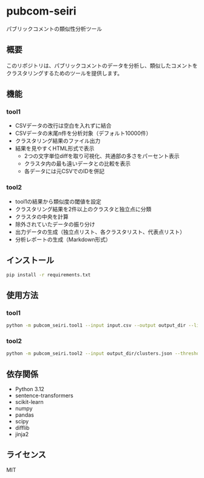 # pubcom-seiri

パブリックコメントの類似性分析ツール

## 概要

このリポジトリは、パブリックコメントのデータを分析し、類似したコメントをクラスタリングするためのツールを提供します。

## 機能

### tool1
- CSVデータの改行は空白を入れずに結合
- CSVデータの末尾n件を分析対象（デフォルト10000件）
- クラスタリング結果のファイル出力
- 結果を見やすくHTML形式で表示
  - 2つの文字単位diffを取り可視化、共通部の多さをパーセント表示
  - クラスタ内の最も遠いデータとの比較を表示
  - 各データには元CSVでのIDを併記

### tool2
- tool1の結果から類似度の閾値を設定
- クラスタリング結果を2件以上のクラスタと独立点に分類
- クラスタの中央を計算
- 除外されていたデータの振り分け
- 出力データの生成（独立点リスト、各クラスタリスト、代表点リスト）
- 分析レポートの生成（Markdown形式）

## インストール

```bash
pip install -r requirements.txt
```

## 使用方法

### tool1

```bash
python -m pubcom_seiri.tool1 --input input.csv --output output_dir --limit 10000
```

### tool2

```bash
python -m pubcom_seiri.tool2 --input output_dir/clusters.json --threshold 0.4 --output result_dir
```

## 依存関係

- Python 3.12
- sentence-transformers
- scikit-learn
- numpy
- pandas
- scipy
- difflib
- jinja2

## ライセンス

MIT

